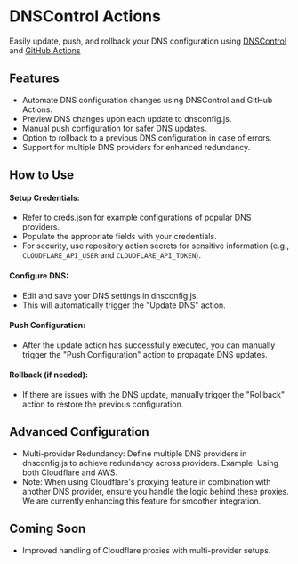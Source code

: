 # DNSControl Actions

Easily update, push, and rollback your DNS configuration using [DNSControl](https://github.com/StackExchange/dnscontrol) and [GitHub Actions](https://github.com/features/actions)

## Features

- Automate DNS configuration changes using DNSControl and GitHub Actions.
- Preview DNS changes upon each update to dnsconfig.js.
- Manual push configuration for safer DNS updates.
- Option to rollback to a previous DNS configuration in case of errors.
- Support for multiple DNS providers for enhanced redundancy.

## How to Use

#### Setup Credentials:
- Refer to creds.json for example configurations of popular DNS providers.
- Populate the appropriate fields with your credentials.
- For security, use repository action secrets for sensitive information (e.g., `CLOUDFLARE_API_USER` and `CLOUDFLARE_API_TOKEN`).

#### Configure DNS:
- Edit and save your DNS settings in dnsconfig.js.
- This will automatically trigger the "Update DNS" action.

#### Push Configuration:
- After the update action has successfully executed, you can manually trigger the "Push Configuration" action to propagate DNS updates.

#### Rollback (if needed):
- If there are issues with the DNS update, manually trigger the "Rollback" action to restore the previous configuration.

## Advanced Configuration

- Multi-provider Redundancy: Define multiple DNS providers in dnsconfig.js to achieve redundancy across providers. Example: Using both Cloudflare and AWS.
- Note: When using Cloudflare's proxying feature in combination with another DNS provider, ensure you handle the logic behind these proxies. We are currently enhancing this feature for smoother integration.

## Coming Soon

- Improved handling of Cloudflare proxies with multi-provider setups.
